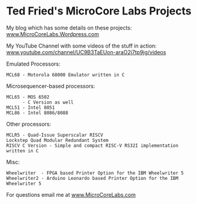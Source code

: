 # Ted Fried's MicroCore Labs Projects

My blog which has some details on these projects: www.MicroCoreLabs.Wordpress.com

My YouTube Channel with some videos of the stuff in action: www.youtube.com/channel/UC9B3TaEUon-araO2j7tp9jg/videos


Emulated Processors:

	MCL68 - Motorola 68000 Emulator written in C

Microsequencer-based processors: 

    MCL65 - MOS 6502 
          - C Version as well
    MCL51 - Intel 8051
    MCL86 - Intel 8086/8088

    
Other processors:

    MCLR5 - Quad-Issue Superscalar RISCV
    Lockstep Quad Modular Redundant System 
    RISCV C Version - Simple and compact RISC-V RS32I implementation written in C
    

Misc:

    Wheelwriter  - FPGA based Printer Option for the IBM Wheelwriter 5
    Wheelwriter2 - Arduino Leonardo based Printer Option for the IBM Wheelwriter 5
    
        
For questions email me at www.MicroCoreLabs.com
